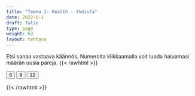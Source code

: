 ```yaml
---
title: "Teema 1: Health - Yhdistä"
date: 2022-6-1
draft: false
type: page
weight: 63
layout: tehtava
---
```

Etsi sanaa vastaava käännös. Numeroita klikkaamalla voit luoda haluamasi määrän uusia pareja.
{{< rawhtml >}}
<link rel="stylesheet" type="text/css" href="/css/yhdistely.css"/>
<div id="nappulat">
    <button id="kuusi">
    6
    </button>
    <button id="yhdeksän">
    9
    </button>
    <button id="kakstoista">
    12
    </button>
    </div>
<div id="tehtava" class="grid grid-cols-2">
 <div><ul id="terms"> </ul></div>
 <div><ul id="defs"> </ul></div>

</div>

<script> 
 
 //Execute a JavaScript immediately after a page has been loaded
window.onload = function() {

  //Data for terms and definitions. This can be stored in a separate .js file, in a JSON file or here in the main file
   var data = {
    terms: [{

     index: 0, text: 'blood vessel'
}, { index: 1, text: 'bone marrow'
}, { index: 2, text: 'brain'
}, { index: 3, text: 'gland'
}, { index: 4, text: 'heart'
}, { index: 5, text: 'kidney'
}, { index: 6, text: 'liver'
}, { index: 7, text: 'lungs'
}, { index: 8, text: 'musculature'
}, { index: 9, text: 'nerve'
}, { index: 10, text: 'nervous system'
}, { index: 11, text: 'skull'
}, { index: 12, text: 'spine'
}, { index: 13, text: 'stomach'
}, { index: 14, text: 'thyroid'
}, { index: 15, text: 'circulation'
}, { index: 16, text: 'digestion'
}, { index: 17, text: 'metabolism'
}, { index: 18, text: 'respiration'
}, { index: 19, text: 'blood pressure'
}, { index: 20, text: 'blood sugar'
}, { index: 21, text: 'pulse'
}, { index: 22, text: 'dentist'
}, { index: 23, text: 'GP, general practitioner'
}, { index: 24, text: 'midwife'
}, { index: 25, text: 'paramedic'
}, { index: 26, text: 'patient'
}, { index: 27, text: 'pharmacist'
}, { index: 28, text: 'practical nurse'
}, { index: 29, text: 'psychologist'
}, { index: 30, text: 'RN, (registered) nurse'
}, { index: 31, text: 'surgeon'
}, { index: 32, text: 'ache, pain'
}, { index: 33, text: 'bruise'
}, { index: 34, text: 'burn'
}, { index: 35, text: 'fracture'
}, { index: 36, text: 'illness, sickness, disease, ailment'
}, { index: 37, text: 'injury'
}, { index: 38, text: 'rash'
}, { index: 39, text: 'sprain'
}, { index: 40, text: 'wound, cut'
}, { index: 41, text: 'diarrhoea (BrE), diarrhea (AmE)'
}, { index: 42, text: 'flu'
}, { index: 43, text: 'heartburn'
}, { index: 44, text: 'heatstroke'
}, { index: 45, text: 'sore throat'
}, { index: 46, text: 'sunstroke'
}, { index: 47, text: 'vomit'
}, { index: 48, text: 'cancer'
}, { index: 49, text: 'diabetes'
}, { index: 50, text: 'heart attack'
}, { index: 51, text: 'obesity'
}, { index: 52, text: 'tumour (BrE), tumor (AmE)'
}, { index: 53, text: 'addiction'
}, { index: 54, text: 'depression'
}, { index: 55, text: 'overdose'
}, { index: 56, text: 'diagnosis'
}, { index: 57, text: 'medical examination'
}, { index: 58, text: 'antidepressant'
}, { index: 59, text: 'band-aid (AmE) (sticking) plaster'
}, { index: 60, text: '(plaster) cast'
}, { index: 61, text: 'cold compress'
}, { index: 62, text: 'contraceptive (device)'
}, { index: 63, text: 'eye drops'
}, { index: 64, text: 'inhaler'
}, { index: 65, text: 'ointment'
}, { index: 66, text: 'painkiller'
}, { index: 67, text: 'stitches'
}, { index: 68, text: 'injection'
}, { index: 69, text: 'jab, vaccination'
}, { index: 70, text: 'operation, surgery'
}, { index: 71, text: 'rehabilitation'
}, { index: 72, text: 'resuscitation'
}, { index: 73, text: 'therapy'
}, { index: 74, text: 'vaccine'
}, { index: 75, text: 'hospital'
}, { index: 76, text: 'intensive care unit (ICU)'
}, { index: 77, text: 'laboratory'
}, { index: 78, text: 'reception'


},

    ],

  definitions: [{
    
     index: 0, 'verisuoni'
}, { index: 1, 'luuydin'
}, { index: 2, 'aivot'
}, { index: 3, 'rauhanen'
}, { index: 4, 'sydän'
}, { index: 5, 'munuainen'
}, { index: 6, 'maksa'
}, { index: 7, 'keuhkot'
}, { index: 8, 'lihaksisto'
}, { index: 9, 'hermo'
}, { index: 10, 'hermosto'
}, { index: 11, 'pääkallo'
}, { index: 12, 'selkäranka'
}, { index: 13, 'vatsalaukku'
}, { index: 14, 'kilpirauhanen'
}, { index: 15, 'verenkierto'
}, { index: 16, 'ruoansulatus'
}, { index: 17, 'aineenvaihdunta'
}, { index: 18, 'hengitys'
}, { index: 19, 'verenpaine'
}, { index: 20, 'verensokeri'
}, { index: 21, 'pulssi'
}, { index: 22, 'hammaslääkäri'
}, { index: 23, 'yleislääkäri'
}, { index: 24, 'kätilö'
}, { index: 25, 'ensihoitaja'
}, { index: 26, 'potilas'
}, { index: 27, 'farmaseutti'
}, { index: 28, 'lähihoitaja'
}, { index: 29, 'psykologi'
}, { index: 30, 'sairaanhoitaja'
}, { index: 31, 'kirurgi'
}, { index: 32, 'kipu, särky'
}, { index: 33, 'ruhje, mustelma'
}, { index: 34, 'palovamma'
}, { index: 35, 'murtuma'
}, { index: 36, 'sairaus'
}, { index: 37, 'vamma'
}, { index: 38, 'ihottuma'
}, { index: 39, 'venähdys, revähdys'
}, { index: 40, 'haava'
}, { index: 41, 'ripuli'
}, { index: 42, 'flunssa'
}, { index: 43, 'närästys'
}, { index: 44, 'lämpöhalvaus'
}, { index: 45, 'kurkkukipu'
}, { index: 46, 'auringonpistos'
}, { index: 47, 'oksentaa'
}, { index: 48, 'syöpä'
}, { index: 49, 'diabetes'
}, { index: 50, 'sydänkohtaus'
}, { index: 51, 'ylipaino'
}, { index: 52, 'kasvain'
}, { index: 53, 'riippuvuus'
}, { index: 54, 'masennus'
}, { index: 55, 'yliannostus'
}, { index: 56, 'diagnoosi'
}, { index: 57, 'lääkärintarkastus'
}, { index: 58, 'mielialalääke'
}, { index: 59, 'laastari'
}, { index: 60, 'kipsi'
}, { index: 61, 'kylmäpakkaus'
}, { index: 62, 'ehkäisyväline'
}, { index: 63, 'silmätipat'
}, { index: 64, 'inhalaattori'
}, { index: 65, 'voide'
}, { index: 66, 'särkylääke'
}, { index: 67, 'tikit'
}, { index: 68, 'ruiske'
}, { index: 69, 'rokotus'
}, { index: 70, 'leikkaus'
}, { index: 71, 'kuntoutus'
}, { index: 72, 'elvytys'
}, { index: 73, 'terapia'
}, { index: 74, 'rokote'
}, { index: 75, 'sairaala'
}, { index: 76, 'teho-osasto'
}, { index: 77, 'laboratorio'
}, { index: 78, 'vastaanotto'



},

    ],
    //this creates matches for indexes. This is a sort of an Answer Sheet
    pairs: {
      0: 0,
      1: 1,
      2: 2,
      3: 3,
      4: 4,
      5: 5,
      6: 6,
      7: 7,
      8: 8,
      9: 9,
      10: 10,
      11: 11,
      12: 12,
      13: 13,
      14: 14,
      15: 15,
      16: 16,
      17: 17,
      18: 18,
      19: 19,
      20: 20,
      21: 21,
      22: 22,
      23: 23,
      24: 24,
      25: 25,
      26: 26,
      27: 27,
      28: 28,
      29: 29,
      30: 30,
      31: 31,
      32: 32,
      33: 33,
      34: 34,
      35: 35,
      36: 36,
      37: 37,
      38: 38,
      39: 39,
      40: 40,
      41: 41,
      42: 42,
      43: 43,
      44: 44,
      45: 45,
      46: 46,
      47: 47,
      48: 48,
      49: 49,
      50: 50,
      51: 51,
      52: 52,
      53: 53,
      54: 54,
      55: 55,
      56: 56,
      57: 57,
      58: 58,
      59: 59,
      60: 60,
      61: 61,
      62: 62,
      63: 63,
      64: 64,
      65: 65,
      66: 66,
      67: 67,
      68: 68,
      69: 69,
      70: 70,
      71: 71,
      72: 72,
      73: 73,
      74: 74,
      75: 75,
      76: 76,
      77: 77,
      78: 78,
    }
  };
    
for (var a=[],i=0;i<79;++i) a[i]=i;

function shufflee(array) {
  var tmp, current, top = array.length;
  if(top) while(--top) {
    current = Math.floor(Math.random() * (top + 1));
    tmp = array[current];
    array[current] = array[top];
    array[top] = tmp;
  }
  return array;
}

a = shufflee(a);
  

  var selectedTerm = null, //to make sure none is selected onload
    selectedDef = null,
    termsContainer = document.querySelector("#terms"), //list of terms
    defsContainer = document.querySelector("#defs"); //list of definitions

  //This function takes two arguments, that is one term and one def to compare if they match. It returns True or False after compairing values of the "pairs" object property.     
  function isMatch(termIndex, defIndex) {
    return data.pairs[termIndex] === defIndex;
  }

  //This function adds HTML elements and content to the specified container (UL).
  function createListHTML(list, container) {
    container.innerHTML = ""; //first, clean up any existing LI elements
    for (var i = 0; i < 79; i++) {
      container.innerHTML = container.innerHTML + "<li data-index='" + list[i]["index"] + "'>" + "<span>" + list[i]["text"] + "</span>" + "</li>";

    }
  }

function addCSS(css){
  var elem=document.createElement('style');
  if(elem.styleSheet && !elem.sheet)elem.styleSheet.cssText=css;
  else elem.appendChild(document.createTextNode(css));
  document.getElementsByTagName('head')[0].appendChild(elem); 
}

  createListHTML(data.terms, termsContainer);
  createListHTML(data.definitions, defsContainer);

  //listen for a "click" event on a list of Terms and store the clicked object in the target object
  termsContainer.addEventListener("click", function(e) {
    var target = e.target.parentNode;
    if (target.className === "score")
      return;
    var termIndex = Number(target.getAttribute("data-index"));
    //the condition is that only one LI can be selected
    if (selectedTerm !== null && selectedTerm !== termIndex) {
      termsContainer.querySelector("li[data-index='" + selectedTerm + "']").removeAttribute("data-selected");
    }

    //deletion of the decoration
    if (target.hasAttribute("data-selected")) {
      target.removeAttribute("data-selected");
      selectedTerm = null;
    }
    //selecting on click	
    else {
      target.setAttribute("data-selected", true);
      selectedTerm = termIndex;
    }

    if (selectedTerm !== null && selectedDef !== null) {
      var term = document.querySelector("#terms [data-index='" + selectedTerm + "']");
      var def = document.querySelector("#defs [data-index='" + selectedDef + "']");
      if (isMatch(selectedTerm, selectedDef)) {
				term.className = "score";
        def.className = "score";
  			numero++;
   			term.style.order = (numero);
   			def.style.order = (numero);
            }
      selectedTerm = null;
      selectedDef = null;
      term.removeAttribute("data-selected");
      def.removeAttribute("data-selected");
			    }
  })

  defsContainer.addEventListener("click", function(e) {
    var target = e.target.parentNode;
    if (target.className === "score")
      return;
    var defIndex = Number(target.getAttribute("data-index"));
    var defText = Number(target.getAttribute("data-index"))

    if (selectedDef !== null && selectedDef !== defIndex) {
      defsContainer.querySelector("li[data-index='" + selectedDef + "']").removeAttribute("data-selected");
    }

    if (target.hasAttribute("data-selected"))
      target.removeAttribute("data-selected");
    else
      target.setAttribute("data-selected", true);
    selectedDef = Number(target.getAttribute("data-index"));
    if (selectedTerm !== null && selectedDef !== null) {
      //var term = document.querySelector("#terms [data-index='"+selectedTerm+"']");
      var term = termsContainer.querySelector("[data-index='" + selectedTerm + "']");
      //var def = document.querySelector("#defs [data-index='"+selectedDef+"']");
      var def = defsContainer.querySelector("[data-index='" + selectedDef + "']");
      if (isMatch(selectedTerm, selectedDef)) {
				term.className = "score";
        def.className = "score";
  			numero++;
   			term.style.order = (numero);
   			def.style.order = (numero);
       }
      
      selectedTerm = null; //poista napautusten valinta
      selectedDef = null; //poista napautusten valinta
      term.removeAttribute("data-selected");
      def.removeAttribute("data-selected");
    }
  })

  function shuffle() {
    randomSort(data.terms)
    randomSort(data.definitions)
    createListHTML(data.terms, termsContainer)
    createListHTML(data.definitions, defsContainer)
    addCSS("div#tehtava li[data-index]{display: none;}")
    addCSS("div#tehtava li[data-index='" + a[0] + "']{display: flex;}")
		addCSS("div#tehtava li[data-index='" + a[1] + "']{display: flex;}")
    addCSS("div#tehtava li[data-index='" + a[2] + "']{display: flex;}")
    addCSS("div#tehtava li[data-index='" + a[3] + "']{display: flex;}")
    addCSS("div#tehtava li[data-index='" + a[4] + "']{display: flex;}")
    addCSS("div#tehtava li[data-index='" + a[5] + "']{display: flex;}")
  }
  
    function shuffle9() {
    randomSort(data.terms)
    randomSort(data.definitions)
    createListHTML(data.terms, termsContainer)
    createListHTML(data.definitions, defsContainer)
		addCSS("div#tehtava li[data-index]{display: none;}")
    addCSS("div#tehtava li[data-index='" + a[0] + "']{display: flex;}")
		addCSS("div#tehtava li[data-index='" + a[1] + "']{display: flex;}")
    addCSS("div#tehtava li[data-index='" + a[2] + "']{display: flex;}")
    addCSS("div#tehtava li[data-index='" + a[3] + "']{display: flex;}")
    addCSS("div#tehtava li[data-index='" + a[4] + "']{display: flex;}")
    addCSS("div#tehtava li[data-index='" + a[5] + "']{display: flex;}")
    addCSS("div#tehtava li[data-index='" + a[6] + "']{display: flex;}")
    addCSS("div#tehtava li[data-index='" + a[7] + "']{display: flex;}")
    addCSS("div#tehtava li[data-index='" + a[8] + "']{display: flex;}")
  }
  
      function shuffle12() {
    randomSort(data.terms)
    randomSort(data.definitions)
    createListHTML(data.terms, termsContainer)
    createListHTML(data.definitions, defsContainer)
addCSS("div#tehtava li[data-index]{display: none;}")
    addCSS("div#tehtava li[data-index='" + a[0] + "']{display: flex;}")
		addCSS("div#tehtava li[data-index='" + a[1] + "']{display: flex;}")
    addCSS("div#tehtava li[data-index='" + a[2] + "']{display: flex;}")
    addCSS("div#tehtava li[data-index='" + a[3] + "']{display: flex;}")
    addCSS("div#tehtava li[data-index='" + a[4] + "']{display: flex;}")
    addCSS("div#tehtava li[data-index='" + a[5] + "']{display: flex;}")
    addCSS("div#tehtava li[data-index='" + a[6] + "']{display: flex;}")
    addCSS("div#tehtava li[data-index='" + a[7] + "']{display: flex;}")
    addCSS("div#tehtava li[data-index='" + a[8] + "']{display: flex;}")
    addCSS("div#tehtava li[data-index='" + a[9] + "']{display: flex;}")
		addCSS("div#tehtava li[data-index='" + a[10] + "']{display: flex;}")
    addCSS("div#tehtava li[data-index='" + a[11] + "']{display: flex;}")
    addCSS("div#tehtava li[data-index='" + a[12] + "']{display: flex;}")
  }
  
  
  function randomSort(array) {
    var currentIndex = array.length,
      temporaryValue, randomIndex;

    // While there remain elements to shuffle...

    while (currentIndex !== 0) {

      // Pick a remaining element...
      randomIndex = Math.floor(Math.random() * currentIndex);
      currentIndex -= 1;

      // And swap it with the current element. SWAP
      temporaryValue = array[currentIndex];
      array[currentIndex] = array[randomIndex];
      array[randomIndex] = temporaryValue;
    }

    return array;
  }

  shuffle(); 
  
  document.getElementById("kuusi").addEventListener("click", function() {
        shuffle();
        a = shufflee(a);
      }   
       )
  document.getElementById("yhdeksän").addEventListener("click", function() {
        shuffle9();
        a = shufflee(a);
      }   
       )
  document.getElementById("kakstoista").addEventListener("click", function() {
        shuffle12();
        a = shufflee(a);
      }   
       )
       
  }

var numero = 0;

</script>
{{< /rawhtml >}}